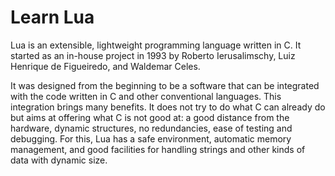 # Learn Lua

Lua is an extensible, lightweight programming language written in C. It started as an in-house project in 1993 by Roberto Ierusalimschy, Luiz Henrique de Figueiredo, and Waldemar Celes.

It was designed from the beginning to be a software that can be integrated with the code written in C and other conventional languages. This integration brings many benefits. It does not try to do what C can already do but aims at offering what C is not good at: a good distance from the hardware, dynamic structures, no redundancies, ease of testing and debugging. For this, Lua has a safe environment, automatic memory management, and good facilities for handling strings and other kinds of data with dynamic size.
